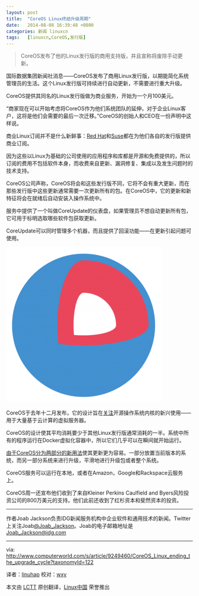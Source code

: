 ```yaml
---
layout: post
title:	"CoreOS Linux终结升级周期"
date:	2014-08-08 16:39:48 +0800 
categories:	新闻 linuxcn 
tags:	[linuxcn,CoreOS,发行版]
---
```




> 
> CoreOS发布了他的Linux发行版的商用支持版，并且宣称将废除手动更新。
> 
> 
> 


国际数据集团新闻社消息——CoreOS发布了商用Linux发行版，以期能简化系统管理员的生活。这个Linux发行版可持续进行自动更新，不需要进行重大升级。


CoreOS提供其同名的Linux发行版做为商业服务，开始为一个月100美元。


“商家现在可以开始考虑将CoreOS作为他们系统团队的延伸，对于企业Linux客户，这将是他们会需要的最后一次迁移。”CoreOS的创始人和CEO在一份声明中这样说。


商业Linux订阅并不是什么新鲜事：[Red Hat](http://www.redhat.com/about/subscription/)和[Suse](https://www.suse.com/support/programs/subscriptions/)都在为他们各自的发行版提供商业订阅。


因为这些以Linux为基础的公司使用的应用程序和库都是开源和免费提供的，所以订阅的费用不包括软件本身，而收费来自更新、漏洞修复、集成以及发生问题时的技术支持。


CoreOS公司声称，CoreOS将会和这些发行版不同，它将不会有重大更新，而在那些发行版中这些更新通常需要一次更新所有的包。在CoreOS中，它的更新和新特征将会在就绪后自动安装入操作系统中。


服务中提供了一个叫做CoreUpdate的仪表盘，如果管理员不想自动更新所有包，它可用于标明选取哪些软件包获取更新。


CoreUpdate可以同时管理多个机器，而且提供了回滚功能——在更新引起问题可使用。


![](/Asserts/Images/album/201408/08/163930o16iiijk7z1hi6dj.png)


CoreOS于去年十二月发布，它的设计旨在[关注](http://www.networkworld.com/article/2177120/cloud-computing/coreos-linux-distro-lands-on-the-google-cloud-platform.html)开源操作系统内核的新兴使用——用于大量基于云计算的虚拟服务器。


CoreOS的设计使其平均消耗要少于其他Linux发行版通常消耗的一半。系统中所有的程序运行在Docker虚拟化容器中，所以它们几乎可以在瞬间就开始运行。


[由于CoreOS分为两部分的新用法](https://coreos.com/using-coreos/updates/)使其更新更为容易。一部分放置当前版本的系统，而另一部分系统来进行升级，平滑地进行升级包或者整个系统。


CoreOS服务可以运行在本地，或者在Amazon，Google和Rackspace云服务上。


CoreOS周一还宣布他们收到了来自Kleiner Perkins Caulfield and Byers风险投资公司的800万美元的支持。他们此前还收到了红杉资本和斐然资本的投资。




---


作者Joab Jackson负责IDG新闻服务机构中企业软件和通用技术的新闻。Twitter上关注Joab[@Joab\_Jackson](http://twitter.com/Joab_Jackson)。Joab的电子邮箱地址是<Joab_Jackson@idg.com>




---


via: <http://www.computerworld.com/s/article/9249460/CoreOS_Linux_ending_the_upgrade_cycle?taxonomyId=122>


译者：[linuhap](https://github.com/linuhap) 校对：[wxy](https://github.com/wxy)


本文由 [LCTT](https://github.com/LCTT/TranslateProject) 原创翻译，[Linux中国](http://linux.cn/) 荣誉推出
